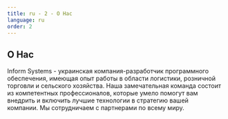 ```yaml
---
title: ru - 2 - О Нас
language: ru
order: 2
---
```

<a id="about"></a>
<div class="title-block center"><h2>О Нас</h2></div>
<div class="text-block">Inform Systems - украинская компания-разработчик программного обеспечения, имеющая опыт работы в области логистики, розничной торговли и сельского хозяйства. Наша замечательная команда состоит из компетентных профессионалов, которые умело помогут вам внедрить и включить лучшие технологии в стратегию вашей компании. Мы сотрудничаем с партнерами по всему миру.</div>